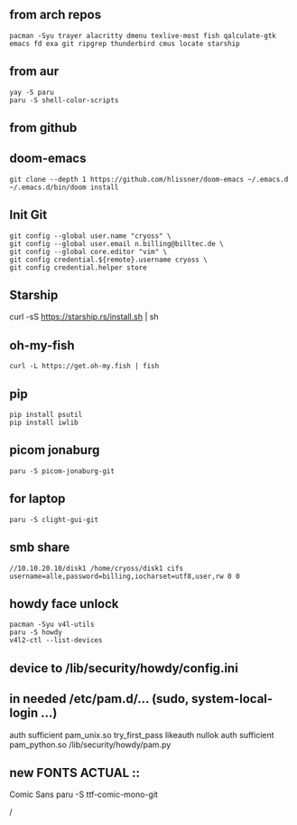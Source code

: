 ##  from arch repos 
    pacman -Syu trayer alacritty dmenu texlive-most fish qalculate-gtk emacs fd exa git ripgrep thunderbird cmus locate starship
##  from aur    
    yay -S paru
    paru -S shell-color-scripts 
##  from github
##  doom-emacs
    git clone --depth 1 https://github.com/hlissner/doom-emacs ~/.emacs.d
    ~/.emacs.d/bin/doom install 
## Init Git 
    git config --global user.name "cryoss" \
    git config --global user.email n.billing@billtec.de \
    git config --global core.editor "vim" \
    git config credential.${remote}.username cryoss \ 
    git config credential.helper store
## Starship
curl -sS https://starship.rs/install.sh | sh

##  oh-my-fish
    curl -L https://get.oh-my.fish | fish 
##  pip
    pip install psutil
    pip install iwlib
##  picom jonaburg
    paru -S picom-jonaburg-git
##  for laptop 
    paru -S clight-gui-git
    
##  smb share
    //10.10.20.10/disk1 /home/cryoss/disk1 cifs username=alle,password=billing,iocharset=utf8,user,rw 0 0
    
    
##  howdy face unlock
    pacman -Syu v4l-utils
    paru -S howdy
    v4l2-ctl --list-devices
##  device to /lib/security/howdy/config.ini
   
   
## in needed /etc/pam.d/... (sudo, system-local-login ...)
   auth sufficient pam_unix.so try_first_pass likeauth nullok
   auth sufficient pam_python.so /lib/security/howdy/pam.py

## new FONTS ACTUAL ::
Comic Sans
paru -S ttf-comic-mono-git

/
